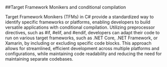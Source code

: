 ##Target Framework Monikers and conditional compilation

Target Framework Monikers (TFMs) in C# provide a standardized way to identify specific frameworks or platforms, enabling developers to build versatile applications with conditional compilation. Utilizing preprocessor directives, such as #if, #elif, and #endif, developers can adapt their code to run on various target frameworks, such as .NET Core, .NET Framework, or Xamarin, by including or excluding specific code blocks. This approach allows for streamlined, efficient development across multiple platforms and configurations, while maintaining code readability and reducing the need for maintaining separate codebases.